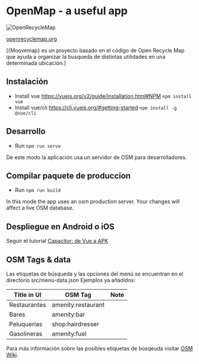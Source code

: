 # OpenMap - a useful app

![OpenRecycleMap](https://raw.githubusercontent.com/meta-systems/openrecyclemap/master/public/android-chrome-144x144.png)

[openrecyclemap.org](https://openrecyclemap.org/)

[{Moovemap} es un proyecto basado en el código de Open Recycle Map que ayuda a organizar la busqueda de distintas utilidades en una determinada ubicación.]

## Instalación

- Install vue https://vuejs.org/v2/guide/installation.html#NPM
  `npm install vue`
- Install vue/cli https://cli.vuejs.org/#getting-started
  `npm install -g @vue/cli`

## Desarrollo

- Run `npm run serve`

De este modo la aplicación usa un servidor de OSM para desarrolladores.

## Compilar paquete de produccion

- Run `npm run build`

In this mode the app uses an osm production server. Your changes will affect a live OSM database.

## Despliegue en Android o iOS

Seguir el tutorial [Capacitor: de Vue a APK]( https://gerardofloresgr.medium.com/capacitor-de-web-a-android-y-ios-con-proyectos-existentes-a59725d7f81d/ )

## OSM Tags & data

Las etiquetas de búsqueda y las opciones del menú se encuentran en el directorio src/menu-data.json
Ejemplos ya añadidos:

| Title in UI     |    OSM Tag                | Note |
|-----------------|---------------------------|------|
| Restaurantes    | amenity:restaurant        |      |
| Bares           | amenity:bar               |      |
| Peluquerias     | shop:hairdresser          |      |
| Gasolineras     | amenity:fuel              |      |

Para más información sobre las posibles etiquetas de búsqeuda visitar [OSM Wiki](https://wiki.openstreetmap.org/wiki/).

